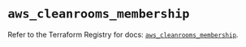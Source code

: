 # `aws_cleanrooms_membership`

Refer to the Terraform Registry for docs: [`aws_cleanrooms_membership`](https://registry.terraform.io/providers/hashicorp/aws/6.6.0/docs/resources/cleanrooms_membership).
